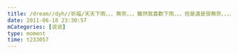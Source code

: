 ```yaml
---
title: /dream//dyh//祈福/天天下雨、、、無奈、、、雖然我喜歡下雨、、、但是還是很無奈、、、、、
date: 2011-06-18 23:30:57
mCategories: [说说]
type: moment
time: t233057
---
```


